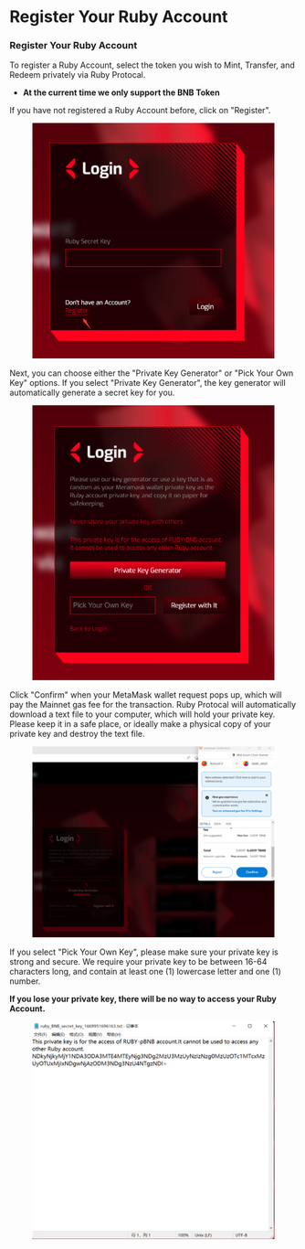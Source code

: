 # Register Your Ruby Account

### Register Your Ruby Account <a href="#register-your-ruby-account" id="register-your-ruby-account"></a>

To register a Ruby Account, select the token you wish to Mint, Transfer, and Redeem privately via Ruby Protocal.

* **At the current time we only support the BNB Token**

If you have not registered a Ruby Account before, click on "Register".

<figure><img src="../.gitbook/assets/image (2).png" alt=""><figcaption></figcaption></figure>

Next, you can choose either the "Private Key Generator" or "Pick Your Own Key" options. If you select "Private Key Generator", the key generator will automatically generate a secret key for you.

<figure><img src="../.gitbook/assets/image (10).png" alt=""><figcaption></figcaption></figure>

Click "Confirm" when your MetaMask wallet request pops up, which will pay the Mainnet gas fee for the transaction. Ruby Protocal will automatically download a text file to your computer, which will hold your private key. Please keep it in a safe place, or ideally make a physical copy of your private key and destroy the text file.

<figure><img src="../.gitbook/assets/image (1).png" alt=""><figcaption></figcaption></figure>

If you select "Pick Your Own Key", please make sure your private key is strong and secure. We require your private key to be between 16-64 characters long, and contain at least one (1) lowercase letter and one (1) number.

**If you lose your private key, there will be no way to access your Ruby Account.**

<figure><img src="../.gitbook/assets/image (12).png" alt=""><figcaption></figcaption></figure>
